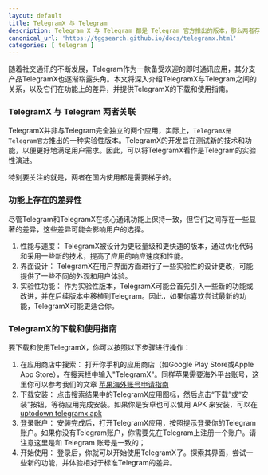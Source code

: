 ```yaml
---
layout: default
title: TelegramX 与 Telegram
description: Telegram X 与 Telegram 都是 Telegram 官方推出的版本，那么两者存在什么关系以及功能上存在什么差异，如果想体验 TelegramX 应该如何下载使用。
canonical_url: 'https://tggsearch.github.io/docs/telegramx.html'
categories: [ telegram ]
---
```

随着社交通讯的不断发展，Telegram作为一款备受欢迎的即时通讯应用，其分支产品TelegramX也逐渐崭露头角。本文将深入介绍TelegramX与Telegram之间的关系，以及它们在功能上的差异，并提供TelegramX的下载和使用指南。

### TelegramX 与 Telegram 两者关联
TelegramX并非与Telegram完全独立的两个应用，实际上，`TelegramX是Telegram官方`推出的一种实验性版本。TelegramX的开发旨在测试新的技术和功能，以便更好地满足用户需求。因此，可以将TelegramX看作是Telegram的实验性演进。

特别要关注的就是，两者在国内使用都是需要梯子的。

### 功能上存在的差异性
尽管Telegram和TelegramX在核心通讯功能上保持一致，但它们之间存在一些显著的差异，这些差异可能会影响用户的选择。

1. 性能与速度： TelegramX被设计为更轻量级和更快速的版本，通过优化代码和采用一些新的技术，提高了应用的响应速度和性能。
2. 界面设计： TelegramX在用户界面方面进行了一些实验性的设计更改，可能提供了一些不同的外观和用户体验。
3. 实验性功能： 作为实验性版本，TelegramX可能会首先引入一些新的功能或改进，并在后续版本中移植到Telegram。因此，如果你喜欢尝试最新的功能，TelegramX可能更适合你。

### TelegramX的下载和使用指南
要下载和使用TelegramX，你可以按照以下步骤进行操作：

1. 在应用商店中搜索： 打开你手机的应用商店（如Google Play Store或Apple App Store），在搜索栏中输入"TelegramX"。同样苹果需要海外平台账号，这里你可以参考我们的文章 [苹果海外账号申请指南](./register-apple-id.html)
2. 下载安装： 点击搜索结果中的TelegramX应用图标，然后点击“下载”或“安装”按钮，等待应用完成安装。如果你是安卓也可以使用 APK 来安装，可以在 [uptodown telegramx apk](./302.html?target=https://telegram-x.cn.uptodown.com/android)
3. 登录账户： 安装完成后，打开TelegramX应用，按照提示登录你的Telegram账户。如果你没有Telegram账户，你需要先在Telegram上注册一个账户。请注意这里是和 Telegram 账号是一致的；
4. 开始使用： 登录后，你就可以开始使用TelegramX了。探索其界面，尝试一些新的功能，并体验相对于标准Telegram的差异。